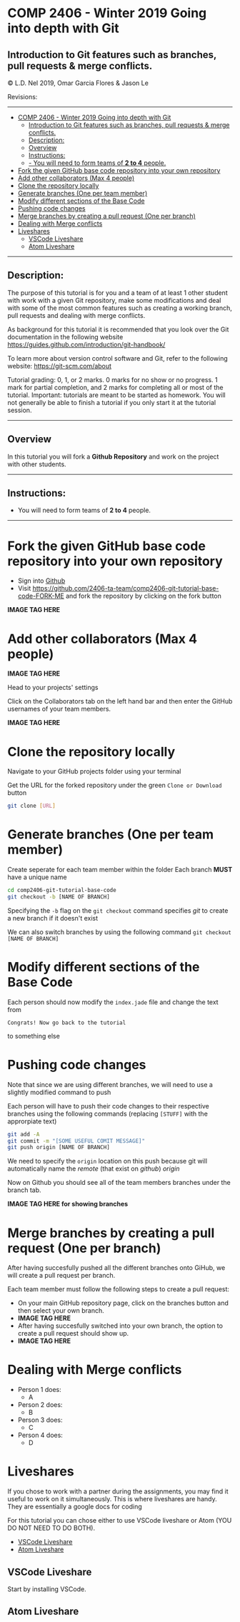 # COMP 2406 - Winter 2019 Going into depth with Git
## Introduction to Git features such as branches, pull requests & merge conflicts.

© L.D. Nel 2019, Omar Garcia Flores & Jason Le

Revisions:

---

- [COMP 2406 - Winter 2019 Going into depth with Git](#comp-2406---winter-2019-going-into-depth-with-git)
  - [Introduction to Git features such as branches, pull requests & merge conflicts.](#introduction-to-git-features-such-as-branches-pull-requests--merge-conflicts)
  - [Description:](#description)
  - [Overview](#overview)
  - [Instructions:](#instructions)
  - [- You will need to form teams of **2 to 4** people.](#you-will-need-to-form-teams-of-2-to-4-people)
- [Fork the given GitHub base code repository into your own repository](#fork-the-given-github-base-code-repository-into-your-own-repository)
- [Add other collaborators (Max 4 people)](#add-other-collaborators-max-4-people)
- [Clone the repository locally](#clone-the-repository-locally)
- [Generate branches (One per team member)](#generate-branches-one-per-team-member)
- [Modify different sections of the Base Code](#modify-different-sections-of-the-base-code)
- [Pushing code changes](#pushing-code-changes)
- [Merge branches by creating a pull request (One per branch)](#merge-branches-by-creating-a-pull-request-one-per-branch)
- [Dealing with Merge conflicts](#dealing-with-merge-conflicts)
- [Liveshares](#liveshares)
  - [VSCode Liveshare](#vscode-liveshare)
  - [Atom Liveshare](#atom-liveshare)

---

## Description:

The purpose of this tutorial is for you and a team of at least 1 other student with work with a given Git repository, make some modifications and deal with some of the most common features such as creating a working branch, pull requests and dealing with merge conflicts.

As background for this tutorial it is recommended that you look over the Git documentation in the following website https://guides.github.com/introduction/git-handbook/

To learn more about version control software and Git, refer to the following website: https://git-scm.com/about

Tutorial grading: 0, 1, or 2 marks. 0 marks for no show or no progress. 1 mark for partial completion, and 2 marks for completing all or most of the tutorial. Important: tutorials are meant to be started as homework. You will not generally be able to finish a tutorial if you only start it at the tutorial session.

---

## Overview
In this tutorial you will fork a **Github Repository** and work on the project with other students.

---

## Instructions:
- You will need to form teams of **2 to 4** people.
---

# Fork the given GitHub base code repository into your own repository
- Sign into [Github](https://github.com/OmarG247/comp2406-git-tutorial-base-code)
- Visit https://github.com/2406-ta-team/comp2406-git-tutorial-base-code-FORK-ME and fork the repository by clicking on the fork button

**IMAGE TAG HERE**

# Add other collaborators (Max 4 people)

**IMAGE TAG HERE**

Head to your projects' settings

Click on the Collaborators tab on the left hand bar and then enter the GitHub usernames of your team members.

**IMAGE TAG HERE**

# Clone the repository locally

Navigate to your GitHub projects folder using your terminal

Get the URL for the forked repository under the green `Clone or Download` button
```sh
git clone [URL]
```
# Generate branches (One per team member)
Create seperate for each team member within the folder
Each branch **MUST** have a unique name
```sh
cd comp2406-git-tutorial-base-code
git checkout -b [NAME OF BRANCH]
```
Specifying the `-b` flag on the `git checkout` command specifies *git* to create a new branch if it doesn't exist

We can also switch branches by using the following command `git checkout [NAME OF BRANCH]`

# Modify different sections of the Base Code 

Each person should now modify the `index.jade` file and change the text from
```
Congrats! Now go back to the tutorial
```
to something else

# Pushing code changes
Note that since we are using different branches, we will need to use a slightly modified command to push

Each person will have to push their code changes to their respective branches using the following commands (replacing `[STUFF]` with the approrpiate text)

```sh
git add -A 
git commit -m "[SOME USEFUL COMIT MESSAGE]"
git push origin [NAME OF BRANCH]
```
We need to specify the `origin` location on this push because git will automatically name the *remote* (that exist on *github*) *origin*

Now on Github you should see all of the team members branches under the branch tab.

**IMAGE TAG HERE for showing branches**

# Merge branches by creating a pull request (One per branch)

After having succesfully pushed all the different branches onto GiHub, we will create a pull request per branch.

Each team member must follow the following steps to create a pull request: 
  - On your main GitHub repository page, click on the branches button and then select your own branch.
  - **IMAGE TAG HERE**  
  - After having succesfully switched into your own branch, the option to create a pull request should show up.
  - **IMAGE TAG HERE**

# Dealing with Merge conflicts 

- Person 1 does:
  - A
- Person 2 does:
  - B
- Person 3 does:
  - C
- Person 4 does:
  - D 

# Liveshares

If you chose to work with a partner during the assignments, you may find it useful to work on it simultaneously. This is where liveshares are handy. They are essentially a google docs for coding

For this tutorial you can chose either to use VSCode liveshare or Atom (YOU DO NOT NEED TO DO BOTH).

- [VSCode Liveshare](#vscode-liveshare)
- [Atom Liveshare](#atom-liveshare)

## VSCode Liveshare
Start by installing VSCode.


## Atom Liveshare